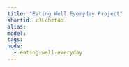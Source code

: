 ```yaml
---
title: "Eating Well Everyday Project"
shortid: rJLchzt4b
alias:
model:
tags:
node: 
  - eating-well-everyday
---
```

